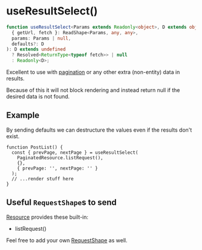 # useResultSelect()

```typescript
function useResultSelect<Params extends Readonly<object>, D extends object>(
  { getUrl, fetch }: ReadShape<Params, any, any>,
  params: Params | null,
  defaults?: D
): D extends undefined
  ? Resolved<ReturnType<typeof fetch>> | null
  : Readonly<D>;
```

Excellent to use with [pagination](../guides/pagination.md) or any other extra (non-entity) data in results.

Because of this it will not block rendering and instead return null
if the desired data is not found.

## Example

By sending defaults we can destructure the values even if the results don't exist.

```tsx
function PostList() {
  const { prevPage, nextPage } = useResultSelect(
    PaginatedResource.listRequest(),
    {},
    { prevPage: '', nextPage: '' }
  );
  // ...render stuff here
}
```

## Useful `RequestShape`s to send

[Resource](./Resource.md#provided-and-overridable-methods) provides these built-in:

- listRequest()

Feel free to add your own [RequestShape](./RequestShape.md) as well.
